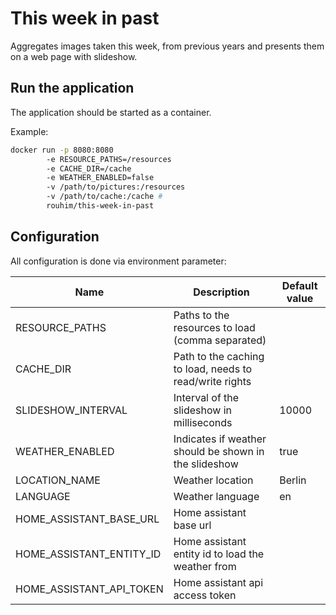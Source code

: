 # This week in past

Aggregates images taken this week, from previous years and presents them on a web page with slideshow.

## Run the application

The application should be started as a container.

Example:

```bash
docker run -p 8080:8080 
        -e RESOURCE_PATHS=/resources
        -e CACHE_DIR=/cache 
        -e WEATHER_ENABLED=false 
        -v /path/to/pictures:/resources 
        -v /path/to/cache:/cache # 
        rouhim/this-week-in-past
```

## Configuration

All configuration is done via environment parameter:

| Name                     | Description                                             | Default value |
|--------------------------|---------------------------------------------------------|---------------|
| RESOURCE_PATHS           | Paths to the resources to load (comma separated)        |               |
| CACHE_DIR                | Path to the caching to load, needs to read/write rights |               |
| SLIDESHOW_INTERVAL       | Interval of the slideshow in milliseconds               | 10000         |
| WEATHER_ENABLED          | Indicates if weather should be shown in the slideshow   | true          |
| LOCATION_NAME            | Weather location                                        | Berlin        |
| LANGUAGE                 | Weather language                                        | en            |
| HOME_ASSISTANT_BASE_URL  | Home assistant base url                                 |               |
| HOME_ASSISTANT_ENTITY_ID | Home assistant entity id to load the weather from       |               |
| HOME_ASSISTANT_API_TOKEN | Home assistant api access token                         |               |
